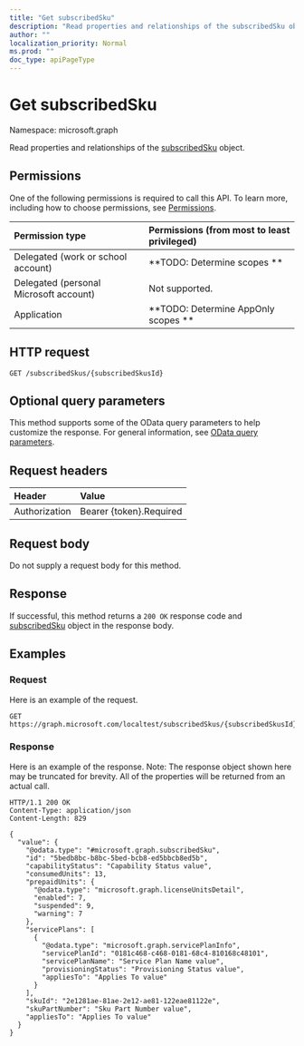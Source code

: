```yaml
---
title: "Get subscribedSku"
description: "Read properties and relationships of the subscribedSku object."
author: ""
localization_priority: Normal
ms.prod: ""
doc_type: apiPageType
---
```


# Get subscribedSku

Namespace: microsoft.graph

Read properties and relationships of the [subscribedSku](../resources/subscribedsku.md) object.

## Permissions
One of the following permissions is required to call this API. To learn more, including how to choose permissions, see [Permissions](/concepts/permissions-reference.md).

|Permission type|Permissions (from most to least privileged)|
|:---|:---|
|Delegated (work or school account)|**TODO: Determine scopes **|
|Delegated (personal Microsoft account)|Not supported.|
|Application|**TODO: Determine AppOnly scopes **|

## HTTP request
<!-- {
  "blockType": "ignored"
}
-->
``` http
GET /subscribedSkus/{subscribedSkusId}
```

## Optional query parameters
This method supports some of the OData query parameters to help customize the response. For general information, see [OData query parameters](/graph/query-parameters).

## Request headers
|Header|Value|
|:---|:---|
|Authorization|Bearer {token}.Required|

## Request body
Do not supply a request body for this method.

## Response
If successful, this method returns a `200 OK` response code and [subscribedSku](../resources/subscribedsku.md) object in the response body.

## Examples

### Request
Here is an example of the request.
<!-- {
  "blockType": "request",
  "name": "get_subscribedsku"
}
-->
``` http
GET https://graph.microsoft.com/localtest/subscribedSkus/{subscribedSkusId}
```

### Response
Here is an example of the response. Note: The response object shown here may be truncated for brevity. All of the properties will be returned from an actual call.
<!-- {
  "blockType": "response",
  "truncated": true,
  "@odata.type": "microsoft.graph.subscribedSku"
}
-->
``` http
HTTP/1.1 200 OK
Content-Type: application/json
Content-Length: 829

{
  "value": {
    "@odata.type": "#microsoft.graph.subscribedSku",
    "id": "5bedb8bc-b8bc-5bed-bcb8-ed5bbcb8ed5b",
    "capabilityStatus": "Capability Status value",
    "consumedUnits": 13,
    "prepaidUnits": {
      "@odata.type": "microsoft.graph.licenseUnitsDetail",
      "enabled": 7,
      "suspended": 9,
      "warning": 7
    },
    "servicePlans": [
      {
        "@odata.type": "microsoft.graph.servicePlanInfo",
        "servicePlanId": "0181c468-c468-0181-68c4-810168c48101",
        "servicePlanName": "Service Plan Name value",
        "provisioningStatus": "Provisioning Status value",
        "appliesTo": "Applies To value"
      }
    ],
    "skuId": "2e1281ae-81ae-2e12-ae81-122eae81122e",
    "skuPartNumber": "Sku Part Number value",
    "appliesTo": "Applies To value"
  }
}
```


